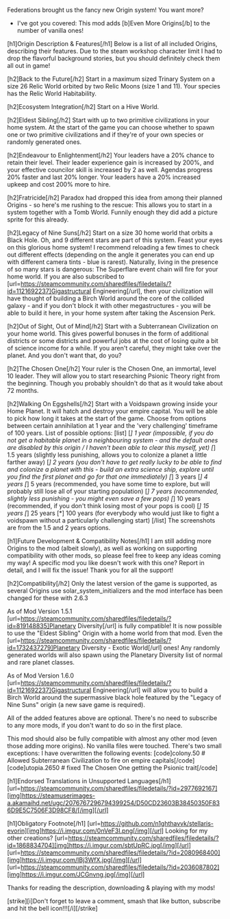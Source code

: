 Federations brought us the fancy new Origin system! You want more?
- I've got you covered: This mod adds [b]Even More Origins[/b] to the number of vanilla ones!

[h1]Origin Description & Features[/h1]
Below is a list of all included Origins, describing their features. Due to the steam workshop character limit I had to drop the flavorful background stories, but you should definitely check them all out in game!

[h2]Back to the Future[/h2]
Start in a maximum sized Trinary System on a size 26 Relic World orbited by two Relic Moons (size 1 and 11). Your species has the Relic World Habitability.

[h2]Ecosystem Integration[/h2]
Start on a Hive World.

[h2]Eldest Sibling[/h2]
Start with up to two primitive civilizations in your home system. At the start of the game you can choose whether to spawn one or two primitive civilizations and if they're of your own species or randomly generated ones.

[h2]Endeavour to Enlightenment[/h2]
Your leaders have a 20% chance to retain their level. Their leader experience gain is increased by 200%, and your effective councilor skill is increased by 2 as well. Agendas progress 20% faster and last 20% longer. Your leaders have a 20% increased upkeep and cost 200% more to hire.

[h2]Fratricide[/h2]
Paradox had dropped this idea from among their planned Origins - so here's me rushing to the rescue: This allows you to start in a system together with a Tomb World. Funnily enough they did add a picture sprite for this already.

[h2]Legacy of Nine Suns[/h2]
Start on a size 30 home world that orbits a Black Hole. Oh, and 9 different stars are part of this system. 
Feast your eyes on this glorious home system! 
I recommend reloading a few times to check out different effects (depending on the angle it generates you can end up with different camera tints - blue is rarest). 
Naturally, living in the presence of so many stars is dangerous: The Superflare event chain will fire for your home world.
If you are also subscribed to [url=https://steamcommunity.com/sharedfiles/filedetails/?id=1121692237]Gigastructural Engineering[/url], then your civilization will have thought of building a Birch World around the core of the collided galaxy - and if you don't block it with other megastructures - you will be able to build it here, in your home system after taking the Ascension Perk.

[h2]Out of Sight, Out of Mind[/h2]
Start with a Subterranean Civilization on your home world. This gives powerful bonuses in the form of additional districts or some districts and powerful jobs at the cost of losing quite a bit of science income for a while. If you aren't careful, they might take over the planet. And you don't want that, do you?

[h2]The Chosen One[/h2]
Your ruler is the Chosen One, an immortal, level 10 leader. They will allow you to start researching Psionic Theory right from the beginning. Though you probably shouldn't do that as it would take about 72 months.

[h2]Walking On Eggshells[/h2]
Start with a Voidspawn growing inside your Home Planet. It will hatch and destroy your empire capital.
You will be able to pick how long it takes at the start of the game. Choose from options between certain annihilation at 1 year and the 'very challenging' timeframe of 100 years. 
List of possible options:
[list]
[*] 1 year (impossible, if you do not get a habitable planet in a neighbouring system - and the default ones are disabled by this origin / I haven't been able to clear this myself, yet)
[*] 1.5 years (slightly less punishing, allows you to colonize a planet a little farther away)
[*] 2 years (you don't have to get really lucky to be able to find and colonize a planet with this - build an extra science ship, explore until you find the first planet and go for that one immediately)
[*] 3 years
[*] 4 years
[*] 5 years (recommended, you have some time to explore, but will probably still lose all of your starting population)
[*] 7 years (recommended, slightly less punishing - you might even save a few pops)
[*] 10 years (recommended, if you don't think losing most of your pops is cool)
[*] 15 years
[*] 25 years
[*] 100 years (for everybody who would just like to fight a voidspawn without a particularly challenging start)
[/list]
The screenshots are from the 1.5 and 2 years options.

[h1]Future Development & Compatibility Notes[/h1]
I am still adding more Origins to the mod (albeit slowly), as well as working on supporting compatibility with other mods, so please feel free to keep any ideas coming my way! 
A specific mod you like doesn't work with this one? Report in detail, and I will fix the issue! Thank you for all the support!

[h2]Compatibility[/h2]
Only the latest version of the game is supported, as several Origins use solar_system_initializers and the mod interface has been changed for these with 2.6.3

As of Mod Version 1.5.1 [url=https://steamcommunity.com/sharedfiles/filedetails/?id=819148835]Planetary Diversity[/url] is fully compatible!
It is now possible to use the "Eldest Sibling" Origin with a home world from that mod.
Even the [url=https://steamcommunity.com/sharedfiles/filedetails/?id=1732437279]Planetary Diversity - Exotic World[/url] ones!
Any randomly generated worlds will also spawn using the Planetary Diversity list of normal and rare planet classes.

As of Mod Version 1.6.0 [url=https://steamcommunity.com/sharedfiles/filedetails/?id=1121692237]Gigastructural Engineering[/url] will allow you to build a Birch World around the supermassive black hole featured by the "Legacy of Nine Suns" origin (a new save game is required).

All of the added features above are optional. There's no need to subscribe to any more mods, if you don't want to do so in the first place.

This mod should also be fully compatible with almost any other mod (even those adding more origins). No vanilla files were touched. There's two small exceptions: I have overwritten the following events: [code]colony.50 # Allowed Subterranean Civilization to fire on empire capitals[/code][code]utopia.2650 # fixed The Chosen One getting the Psionic trait[/code]

[h1]Endorsed Translations in Unsupported Languages[/h1]
[url=https://steamcommunity.com/sharedfiles/filedetails/?id=2977692167][img]https://steamuserimages-a.akamaihd.net/ugc/2076767296794399254/D50CD23603B38450350F836D9E5C7506F3D98CF8/[/img][/url]

[h1]Obligatory Footnote[/h1]
[url=https://github.com/n1ghthavvk/stellaris-evorin][img]https://i.imgur.com/0nVeF3I.png[/img][/url]
Looking for my other creations?
[url=https://steamcommunity.com/sharedfiles/filedetails/?id=1868834704][img]https://i.imgur.com/sbtUpRC.jpg[/img][/url]
[url=https://steamcommunity.com/sharedfiles/filedetails/?id=2080968400][img]https://i.imgur.com/IBj3WfX.jpg[/img][/url]
[url=https://steamcommunity.com/sharedfiles/filedetails/?id=2036087802][img]https://i.imgur.com/JCGnvng.jpg[/img][/url]

Thanks for reading the description, downloading & playing with my mods!

[strike][i]Don't forget to leave a comment, smash that like button, subscribe and hit the bell icon!!![/i][/strike]
